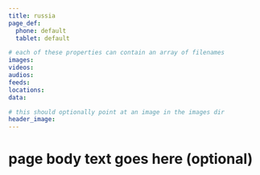 ```yaml
---
title: russia
page_def:
  phone: default
  tablet: default

# each of these properties can contain an array of filenames
images:
videos:
audios:
feeds:
locations:
data:

# this should optionally point at an image in the images dir
header_image:
---
```


# page body text goes here (optional)
